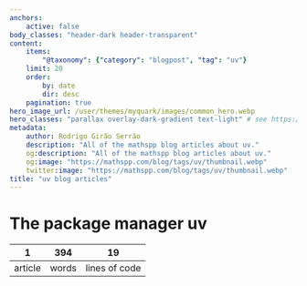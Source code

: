 ```yaml
---
anchors:
    active: false
body_classes: "header-dark header-transparent"
content:
    items:
        "@taxonomy": {"category": "blogpost", "tag": "uv"}
    limit: 20
    order:
        by: date
        dir: desc
    pagination: true
hero_image_url: /user/themes/myquark/images/common_hero.webp
hero_classes: "parallax overlay-dark-gradient text-light" # see https://demo.getgrav.org/blog-skeleton/blog/hero-classes
metadata:
    author: Rodrigo Girão Serrão
    description: "All of the mathspp blog articles about uv."
    og:description: "All of the mathspp blog articles about uv."
    og:image: "https://mathspp.com/blog/tags/uv/thumbnail.webp"
    twitter:image: "https://mathspp.com/blog/tags/uv/thumbnail.webp"
title: "uv blog articles"
---
```



# The package manager uv


<table class="stats-table">
    <thead>
        <tr>
            <th style="text-align: center;">1</th>
            <th style="text-align: center;">394</th>
            <th style="text-align: center;">19</th>
        </tr>
    </thead>
    <tbody>
        <tr>
            <td style="text-align: center;">article</td>
            <td style="text-align: center;">words</td>
            <td style="text-align: center;">lines of code</td>
        </tr>
    </tbody>
</table>